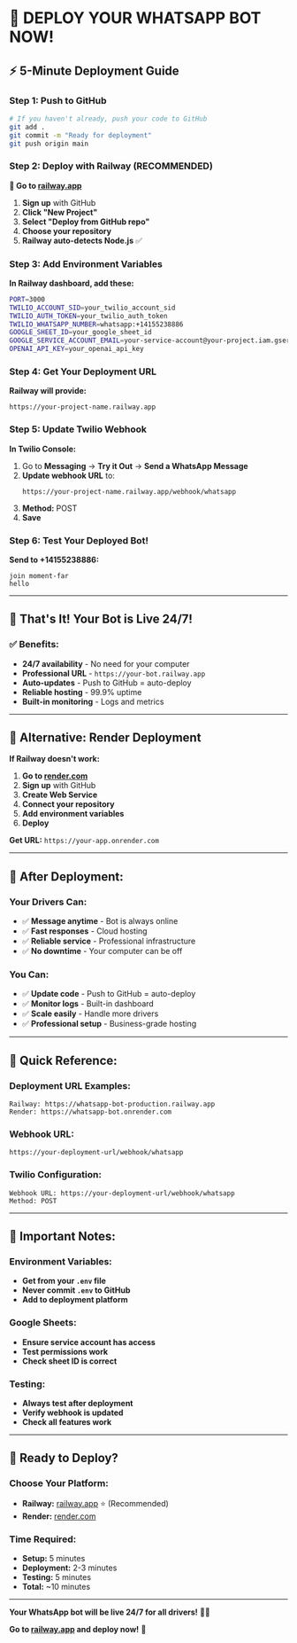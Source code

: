 # 🚀 DEPLOY YOUR WHATSAPP BOT NOW!

## ⚡ **5-Minute Deployment Guide**

### **Step 1: Push to GitHub**
```bash
# If you haven't already, push your code to GitHub
git add .
git commit -m "Ready for deployment"
git push origin main
```

### **Step 2: Deploy with Railway (RECOMMENDED)**

**🚀 Go to [railway.app](https://railway.app)**

1. **Sign up** with GitHub
2. **Click "New Project"**
3. **Select "Deploy from GitHub repo"**
4. **Choose your repository**
5. **Railway auto-detects Node.js** ✅

### **Step 3: Add Environment Variables**

**In Railway dashboard, add these:**

```bash
PORT=3000
TWILIO_ACCOUNT_SID=your_twilio_account_sid
TWILIO_AUTH_TOKEN=your_twilio_auth_token
TWILIO_WHATSAPP_NUMBER=whatsapp:+14155238886
GOOGLE_SHEET_ID=your_google_sheet_id
GOOGLE_SERVICE_ACCOUNT_EMAIL=your-service-account@your-project.iam.gserviceaccount.com
OPENAI_API_KEY=your_openai_api_key
```

### **Step 4: Get Your Deployment URL**

**Railway will provide:**
```
https://your-project-name.railway.app
```

### **Step 5: Update Twilio Webhook**

**In Twilio Console:**
1. Go to **Messaging** → **Try it Out** → **Send a WhatsApp Message**
2. **Update webhook URL** to:
   ```
   https://your-project-name.railway.app/webhook/whatsapp
   ```
3. **Method:** POST
4. **Save**

### **Step 6: Test Your Deployed Bot!**

**Send to +14155238886:**
```
join moment-far
hello
```

---

## 🎉 **That's It! Your Bot is Live 24/7!**

### **✅ Benefits:**
- **24/7 availability** - No need for your computer
- **Professional URL** - `https://your-bot.railway.app`
- **Auto-updates** - Push to GitHub = auto-deploy
- **Reliable hosting** - 99.9% uptime
- **Built-in monitoring** - Logs and metrics

---

## 🔄 **Alternative: Render Deployment**

**If Railway doesn't work:**

1. **Go to [render.com](https://render.com)**
2. **Sign up** with GitHub
3. **Create Web Service**
4. **Connect your repository**
5. **Add environment variables**
6. **Deploy**

**Get URL:** `https://your-app.onrender.com`

---

## 📱 **After Deployment:**

### **Your Drivers Can:**
- ✅ **Message anytime** - Bot is always online
- ✅ **Fast responses** - Cloud hosting
- ✅ **Reliable service** - Professional infrastructure
- ✅ **No downtime** - Your computer can be off

### **You Can:**
- ✅ **Update code** - Push to GitHub = auto-deploy
- ✅ **Monitor logs** - Built-in dashboard
- ✅ **Scale easily** - Handle more drivers
- ✅ **Professional setup** - Business-grade hosting

---

## 🎯 **Quick Reference:**

### **Deployment URL Examples:**
```
Railway: https://whatsapp-bot-production.railway.app
Render: https://whatsapp-bot.onrender.com
```

### **Webhook URL:**
```
https://your-deployment-url/webhook/whatsapp
```

### **Twilio Configuration:**
```
Webhook URL: https://your-deployment-url/webhook/whatsapp
Method: POST
```

---

## 🚨 **Important Notes:**

### **Environment Variables:**
- **Get from your `.env` file**
- **Never commit `.env` to GitHub**
- **Add to deployment platform**

### **Google Sheets:**
- **Ensure service account has access**
- **Test permissions work**
- **Check sheet ID is correct**

### **Testing:**
- **Always test after deployment**
- **Verify webhook is updated**
- **Check all features work**

---

## 🎉 **Ready to Deploy?**

### **Choose Your Platform:**
- **Railway:** [railway.app](https://railway.app) ⭐ (Recommended)
- **Render:** [render.com](https://render.com)

### **Time Required:**
- **Setup:** 5 minutes
- **Deployment:** 2-3 minutes
- **Testing:** 5 minutes
- **Total:** ~10 minutes

---

**Your WhatsApp bot will be live 24/7 for all drivers!** 🌲✨

**Go to [railway.app](https://railway.app) and deploy now!** 🚀
